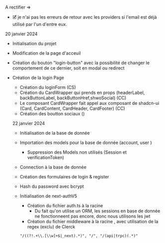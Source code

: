 A rectifier =>

- 🗹 je n'ai pas les erreurs de retour avec les providers si l'email est déjà utilisé par l'un d'entre eux.

20 janvier 2024

- Initialisation du projet
- Modification de la page d'acceuil
- Création du bouton "login-button" avec la possibilité de changer le comportement de ce dernier, soit en modal ou redirect
- Création de la login Page

  - Création du loginForm (CS)
  - Création du CardWrapper qui prends en props (headerLabel, backButtonLabel, backButtonHref,shwoSocial) (CC)
  - Le composant CardWrapper fait appel aux composant de shadcn-ui (Card, CardContent, CardHeader, CardFooter) (CC)
  - Création des boutton sociaux ()

  22 janvier 2024

  - Initialisation de la base de donnée
  - Importation des models pour la base de donnée (account, user )
    - Suppression des Models non utilisés (Session et verificationToken)
  - Connection à la base de donnée
  - Création des formulaires de login & register
  - Hash du password avec bcrypt
  - Initialisation de next-authV5

    - Création du fichier auth.ts à la racine
      - Du fait qu'on utilise un ORM, les sessions en base de donnée ne fonctionneent pas encore,
        donc nous utilisons les jwt
    - Création du fichier middleware à la racine , avec utilisation de la regex (exclu) de Clerck

    ```
    "/((?!.+\\.[\\w]+$|_next).*)", "/", "/(api|trpc)(.*)"
    ```
